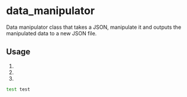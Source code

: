 # data_manipulator
Data manipulator class that takes a JSON, manipulate it and outputs the manipulated data to a new JSON file.

## Usage
1. 
2.
3.
```bash
test test
```

